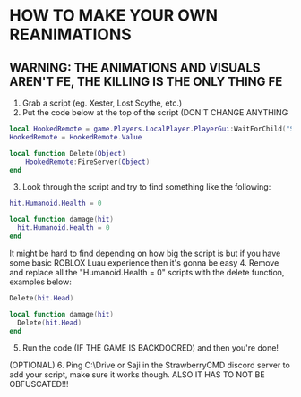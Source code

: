 # HOW TO MAKE YOUR OWN REANIMATIONS
## WARNING: THE ANIMATIONS AND VISUALS AREN'T FE, THE KILLING IS THE ONLY THING FE

1. Grab a script (eg. Xester, Lost Scythe, etc.)
2. Put the code below at the top of the script (DON'T CHANGE ANYTHING
```lua
local HookedRemote = game.Players.LocalPlayer.PlayerGui:WaitForChild("StrawberryHookedRM", 5)
HookedRemote = HookedRemote.Value

local function Delete(Object)
	HookedRemote:FireServer(Object)
end
```
3. Look through the script and try to find something like the following:
```lua
hit.Humanoid.Health = 0
```
```lua
local function damage(hit)
  hit.Humanoid.Health = 0
end
```
It might be hard to find depending on how big the script is but if you have some basic ROBLOX Luau experience then it's gonna be easy
4. Remove and replace all the "Humanoid.Health = 0" scripts with the delete function, examples below:
```lua
Delete(hit.Head)
```
```lua
local function damage(hit)
  Delete(hit.Head)
end
```
5. Run the code (IF THE GAME IS BACKDOORED) and then you're done!

(OPTIONAL) 6. Ping C:\Drive or Saji in the StrawberryCMD discord server to add your script, make sure it works though. ALSO IT HAS TO NOT BE OBFUSCATED!!!
